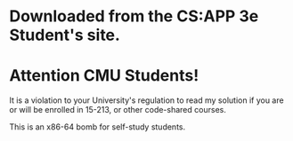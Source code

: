 # Downloaded from the CS:APP 3e Student's site.  

# Attention CMU Students!

It is a violation to your University's regulation to read my solution if you are or will be enrolled in 15-213, or other code-shared courses.  

This is an x86-64 bomb for self-study students. 

